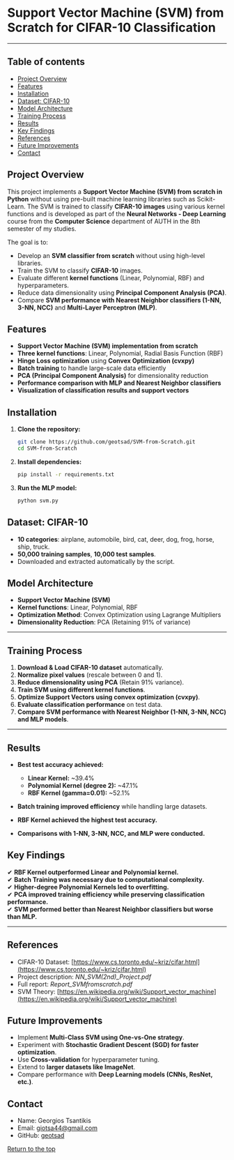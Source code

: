 # Support Vector Machine (SVM) from Scratch for CIFAR-10 Classification

---

## Table of contents
- [Project Overview](#project-overview)
- [Features](#features)
- [Installation](#installation)
- [Dataset: CIFAR-10](#dataset)
- [Model Architecture](#model-architecture)
- [Training Process](#training-process)
- [Results](#results)
- [Key Findings](#key-findings)
- [References](#references)
- [Future Improvements](#future-improvements)
- [Contact](#contact)


## Project Overview
This project implements a **Support Vector Machine (SVM) from scratch in Python** without using pre-built machine learning libraries such as Scikit-Learn. 
The SVM is trained to classify **CIFAR-10 images** using various kernel functions and is developed as part of the **Neural Networks - Deep Learning** course 
from the **Computer Science** department of AUTH in the 8th semester of my studies.

The goal is to:
- Develop an **SVM classifier from scratch** without using high-level libraries.
- Train the SVM to classify **CIFAR-10** images.
- Evaluate different **kernel functions** (Linear, Polynomial, RBF) and hyperparameters.
- Reduce data dimensionality using **Principal Component Analysis (PCA)**.
- Compare **SVM performance with Nearest Neighbor classifiers (1-NN, 3-NN, NCC)** and **Multi-Layer Perceptron (MLP)**.


## Features
- **Support Vector Machine (SVM) implementation from scratch**
- **Three kernel functions**: Linear, Polynomial, Radial Basis Function (RBF)
- **Hinge Loss optimization** using **Convex Optimization (cvxpy)**
- **Batch training** to handle large-scale data efficiently
- **PCA (Principal Component Analysis)** for dimensionality reduction
- **Performance comparison with MLP and Nearest Neighbor classifiers**
- **Visualization of classification results and support vectors**


## Installation

1. **Clone the repository:**
   ```bash
   git clone https://github.com/geotsad/SVM-from-Scratch.git
   cd SVM-from-Scratch
2. **Install dependencies:**
   ```bash
   pip install -r requirements.txt
3. **Run the MLP model:**
   ```bash
   python svm.py


## Dataset: CIFAR-10
- **10 categories**: airplane, automobile, bird, cat, deer, dog, frog, horse, ship, truck.
- **50,000 training samples**, **10,000 test samples**.
- Downloaded and extracted automatically by the script.

## Model Architecture
- **Support Vector Machine (SVM)**
- **Kernel functions**: Linear, Polynomial, RBF
- **Optimization Method**: Convex Optimization using Lagrange Multipliers
- **Dimensionality Reduction**: PCA (Retaining 91% of variance)

---

## Training Process
1. **Download & Load CIFAR-10 dataset** automatically.
2. **Normalize pixel values** (rescale between 0 and 1).
3. **Reduce dimensionality using PCA** (Retain 91% variance).
4. **Train SVM using different kernel functions**.
5. **Optimize Support Vectors using convex optimization (cvxpy)**.
6. **Evaluate classification performance** on test data.
7. **Compare SVM performance with Nearest Neighbor (1-NN, 3-NN, NCC) and MLP models**.

---

## Results
- **Best test accuracy achieved:**  
  - **Linear Kernel:** ~39.4%  
  - **Polynomial Kernel (degree 2):** ~47.1%  
  - **RBF Kernel (gamma=0.01):** ~52.1%

- **Batch training improved efficiency** while handling large datasets.
- **RBF Kernel achieved the highest test accuracy.**
- **Comparisons with 1-NN, 3-NN, NCC, and MLP were conducted.**


## Key Findings
✔ **RBF Kernel outperformed Linear and Polynomial kernel.**  
✔ **Batch Training was necessary due to computational complexity.**  
✔ **Higher-degree Polynomial Kernels led to overfitting.**  
✔ **PCA improved training efficiency while preserving classification performance.**  
✔ **SVM performed better than Nearest Neighbor classifiers but worse than MLP.**  

---

## References
- CIFAR-10 Dataset: [https://www.cs.toronto.edu/~kriz/cifar.html](https://www.cs.toronto.edu/~kriz/cifar.html)
- Project description: *NN_SVM(2nd)_Project.pdf*
- Full report: *Report_SVMfromscratch.pdf*
- SVM Theory: [https://en.wikipedia.org/wiki/Support_vector_machine](https://en.wikipedia.org/wiki/Support_vector_machine)


## Future Improvements
- Implement **Multi-Class SVM using One-vs-One strategy**.
- Experiment with **Stochastic Gradient Descent (SGD) for faster optimization**.
- Use **Cross-validation** for hyperparameter tuning.
- Extend to **larger datasets like ImageNet**.
- Compare performance with **Deep Learning models (CNNs, ResNet, etc.)**.


## Contact
* Name: Georgios Tsantikis  
* Email: giotsa44@gmail.com  
* GitHub: [geotsad](https://github.com/geotsad)

[Return to the top](#table-of-contents)

